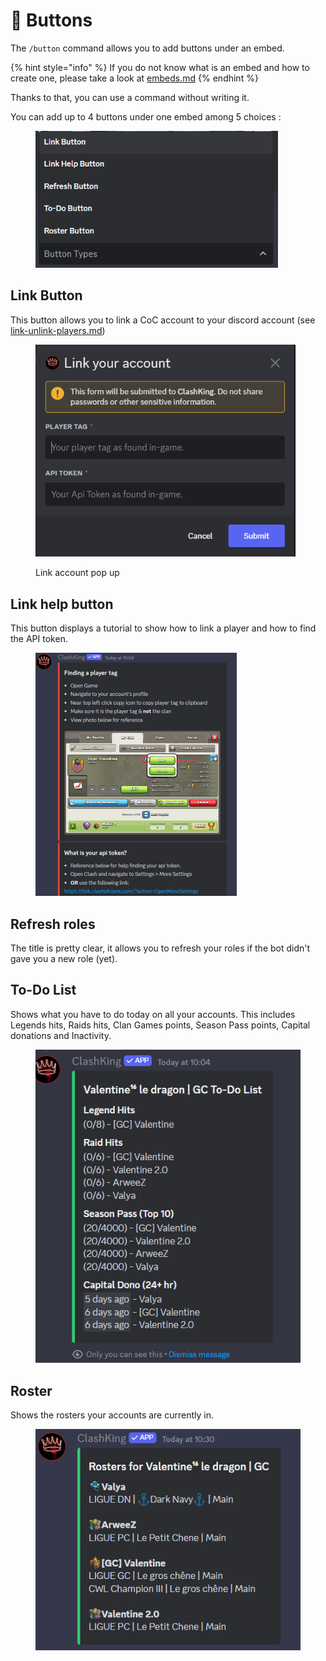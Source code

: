# 🔘 Buttons

The `/button` command allows you to add buttons under an embed.

{% hint style="info" %}
If you do not know what is an embed and how to create one, please take a look at [embeds.md](embeds.md "mention")
{% endhint %}

Thanks to that, you can use a command without writing it.

You can add up to 4 buttons under one embed among 5 choices :&#x20;

<figure><img src="../.gitbook/assets/image (81).png" alt="" width="388"><figcaption></figcaption></figure>

## Link Button

This button allows you to link a CoC account to your discord account (see [link-unlink-players.md](../clan-setups/link-unlink-players.md "mention"))

<figure><img src="../.gitbook/assets/image (83).png" alt="" width="416"><figcaption><p>Link account pop up</p></figcaption></figure>

## Link help button

This button displays a tutorial to show how to link a player and how to find the API token.

<figure><img src="../.gitbook/assets/image (84).png" alt="" width="322"><figcaption></figcaption></figure>

## Refresh roles

The title is pretty clear, it allows you to refresh your roles if the bot didn't gave you a new role (yet).

## To-Do List

Shows what you have to do today on all your accounts. This includes Legends hits, Raids hits, Clan Games points, Season Pass points, Capital donations and Inactivity.

<figure><img src="../.gitbook/assets/image (86).png" alt=""><figcaption></figcaption></figure>

## Roster

Shows the rosters your accounts are currently in.

<figure><img src="../.gitbook/assets/image (87).png" alt=""><figcaption></figcaption></figure>
